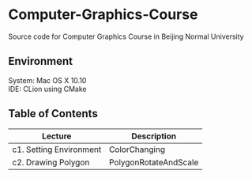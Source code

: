 # Computer-Graphics-Course
Source code for Computer Graphics Course in Beijing Normal University

## Environment

System: Mac OS X 10.10   
IDE: CLion using CMake

## Table of Contents

Lecture                 | Description   
------------------------|-------------------
c1. Setting Environment | ColorChanging
c2. Drawing Polygon     | PolygonRotateAndScale